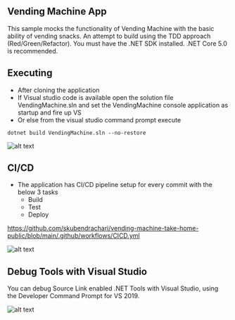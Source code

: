 ## Vending Machine App

This sample mocks the functionality of Vending Machine with the basic ability of vending snacks. An attempt to build using the TDD approach (Red/Green/Refactor).
You must have the .NET SDK installed. .NET Core 5.0 is recommended.

## Executing

- After cloning the application 
- If Visual studio code is available open the solution file VendingMachine.sln and set the VendingMachine console application as startup and fire up VS
- Or else from the visual studio command prompt execute
```console
dotnet build VendingMachine.sln --no-restore
```
![alt text](https://user-images.githubusercontent.com/17605340/123356573-f4160980-d535-11eb-8d56-701ddb168552.PNG) 
## CI/CD

- The application has CI/CD pipeline setup for every commit with the below 3 tasks
  - Build
  - Test
  - Deploy

https://github.com/skubendrachari/vending-machine-take-home-public/blob/main/.github/workflows/CICD.yml 
 
![alt text](https://user-images.githubusercontent.com/17605340/123356537-e3659380-d535-11eb-9e02-af01d07cf7e0.PNG)
 
## Debug Tools with Visual Studio

You can debug Source Link enabled .NET Tools with Visual Studio, using the Developer Command Prompt for VS 2019. 

![alt text](https://user-images.githubusercontent.com/17605340/123356426-b4e7b880-d535-11eb-939d-b1f342a49c64.PNG)
